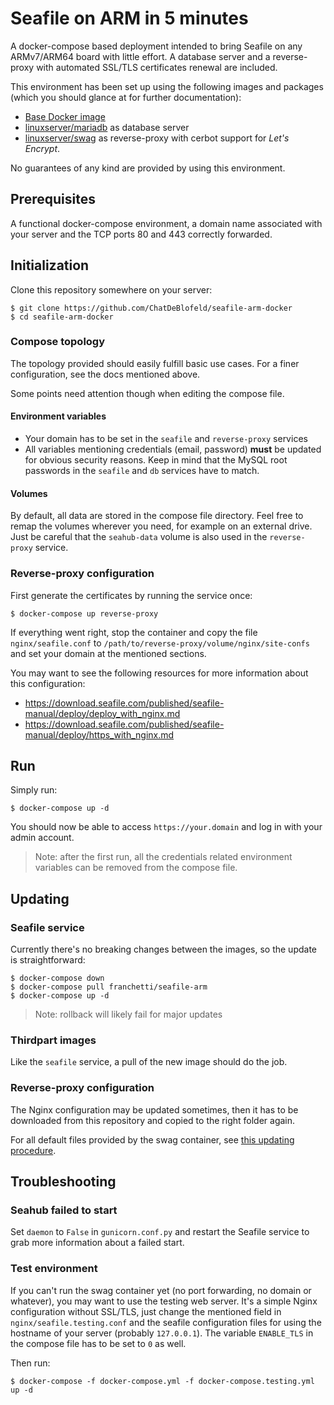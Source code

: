# Seafile on ARM in 5 minutes

A docker-compose based deployment intended to bring Seafile on any ARMv7/ARM64 board with little effort. A database server and a reverse-proxy with automated SSL/TLS certificates renewal are included.

This environment has been set up using the following images and packages (which you should glance at for further documentation):

- [Base Docker image]( https://github.com/ChatDeBlofeld/seafile-arm-docker-base )
- [linuxserver/mariadb]( https://github.com/linuxserver/docker-mariadb ) as database server
- [linuxserver/swag]( https://github.com/linuxserver/docker-swag ) as reverse-proxy with cerbot support for _Let's Encrypt_.

No guarantees of any kind are provided by using this environment.

## Prerequisites

A functional docker-compose environment, a domain name associated with your server and the TCP ports 80 and 443 correctly forwarded. 

## Initialization

Clone this repository somewhere on your server:

```
$ git clone https://github.com/ChatDeBlofeld/seafile-arm-docker
$ cd seafile-arm-docker
```

### Compose topology

The topology provided should easily fulfill basic use cases. For a finer configuration, see the docs mentioned above.

Some points need attention though when editing the compose file.

#### Environment variables

- Your domain has to be set in the `seafile` and `reverse-proxy` services
- All variables mentioning credentials (email, password) **must** be updated for obvious security reasons. Keep in mind that the MySQL root passwords in the `seafile` and `db` services have to match.

#### Volumes

By default, all data are stored in the compose file directory. Feel free to remap the volumes wherever you need, for example on an external drive. Just be careful that the `seahub-data` volume is also used in the `reverse-proxy` service.

### Reverse-proxy configuration

First generate the certificates by running the service once:

```
$ docker-compose up reverse-proxy
```

If everything went right, stop the container and copy the file `nginx/seafile.conf` to `/path/to/reverse-proxy/volume/nginx/site-confs` and set your domain at the mentioned sections.

You may want to see the following resources for more information about this configuration:

- https://download.seafile.com/published/seafile-manual/deploy/deploy_with_nginx.md
- https://download.seafile.com/published/seafile-manual/deploy/https_with_nginx.md

## Run

Simply run:

```
$ docker-compose up -d
```

You should now be able to access `https://your.domain` and log in with your admin account.

>Note: after the first run, all the credentials related environment variables can be removed from the compose file.

## Updating

### Seafile service

Currently there's no breaking changes between the images, so the update is straightforward:

```
$ docker-compose down
$ docker-compose pull franchetti/seafile-arm
$ docker-compose up -d
```

>Note: rollback will likely fail for major updates

### Thirdpart images

Like the `seafile` service, a pull of the new image should do the job.

### Reverse-proxy configuration

The Nginx configuration may be updated sometimes, then it has to be downloaded from this repository and copied to the right folder again.

For all default files provided by the swag container, see [this updating procedure](https://github.com/linuxserver/docker-swag#updating-configs).

## Troubleshooting

### Seahub failed to start

Set `daemon` to `False` in `gunicorn.conf.py` and restart the Seafile service to grab more information about a failed start.

### Test environment

If you can't run the swag container yet (no port forwarding, no domain or whatever), you may want to use the testing web server. It's a simple Nginx configuration without SSL/TLS, just change the mentioned field in `nginx/seafile.testing.conf` and the seafile configuration files for using the hostname of your server (probably `127.0.0.1`). The variable `ENABLE_TLS` in the compose file has to be set to `0` as well.

Then run:

```
$ docker-compose -f docker-compose.yml -f docker-compose.testing.yml up -d
```

